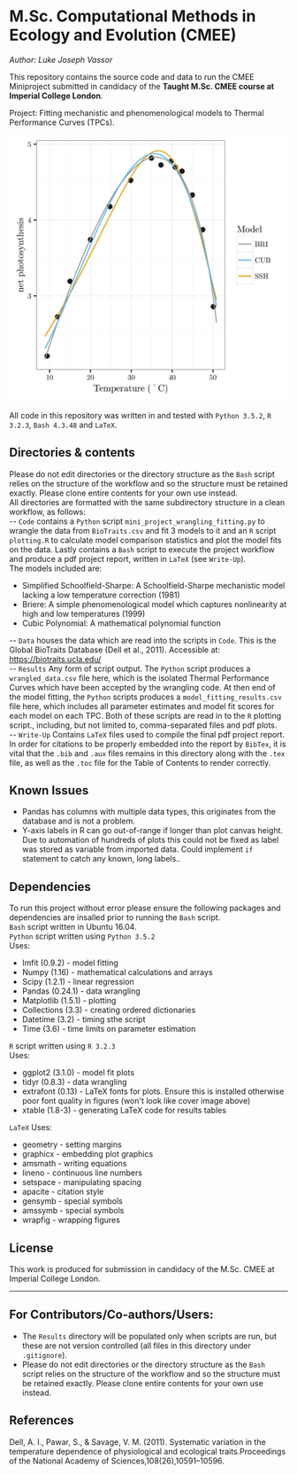 # M.Sc. Computational Methods in Ecology and Evolution (CMEE)
*Author: Luke Joseph Vassor*

This repository contains the source code and data to run the CMEE Miniproject submitted in candidacy of the **Taught M.Sc. CMEE course at Imperial College London**.

Project: Fitting mechanistic and phenomenological models to Thermal Performance Curves (TPCs).

![cover image](./Results/Figs/cover_image.jpg)

All code in this repository was written in and tested with `Python 3.5.2`, `R 3.2.3`, `Bash 4.3.48` and `LaTeX`.

## Directories & contents
Please do not edit directories or the directory structure as the `Bash` script relies on the structure of the workflow and so the structure must be retained exactly. Please clone entire contents for your own use instead. <br/>
All directories are formatted with the same subdirectory structure in a clean workflow, as follows:<br/>
-- `Code` contains a `Python` script `mini_project_wrangling_fitting.py` to wrangle the data from `BioTraits.csv` and fit 3 models to it and an `R` script `plotting.R` to calculate model comparison statistics and plot the model fits on the data. Lastly contains a `Bash` script to execute the project workflow and produce a pdf project report, written in `LaTeX` (see `Write-Up`).<br/>
The models included are:
* Simplified Schoolfield-Sharpe: A Schoolfield-Sharpe mechanistic model lacking a low temperature correction (1981)
* Briere: A simple phenomenological model which captures nonlinearity at high and low temperatures (1999)
* Cubic Polynomial: A mathematical polynomial function

-- `Data` houses the data which are read into the scripts in `Code`. This is the Global BioTraits Database (Dell et al., 2011). Accessible at: https://biotraits.ucla.edu/ <br/>
-- `Results` Any form of script output. The `Python` script produces a `wrangled_data.csv` file here, which is the isolated Thermal Performance Curves which have been accepted by the wrangling code. At then end of the model fitting, the `Python` scripts produces a `model_fitting_results.csv` file here, which includes all parameter estimates and model fit scores for each model on each TPC. Both of these scripts are read in to the `R` plotting script., including, but not limited to, comma-separated files and pdf plots. <br/>
-- `Write-Up` Contains `LaTeX` files used to compile the final pdf project report. In order for citations to be properly embedded into the report by `BibTex`, it is vital that the `.bib` and `.aux` files remains in this directory along with the `.tex` file, as well as the `.toc` file for the Table of Contents to render correctly. <br/>

## Known Issues
* Pandas has columns with multiple data types, this originates from the database and is not a problem. <br/>
* Y-axis labels in R can go out-of-range if longer than plot canvas height. Due to automation of hundreds of plots this could not be fixed as label was stored as variable from imported data. Could implement `if` statement to catch any known, long labels..

## Dependencies
To run this project without error please ensure the following packages and dependencies are insalled prior to running the `Bash` script. <br/>
`Bash` script written in Ubuntu 16.04. <br/>
`Python` script written using `Python 3.5.2` <br/>
Uses:<br/>
* lmfit (0.9.2) - model fitting<br/>
* Numpy (1.16) - mathematical calculations and arrays<br/>
* Scipy (1.2.1) - linear regression<br/>
* Pandas (0.24.1) - data wrangling <br/>
* Matplotlib (1.5.1) - plotting <br/>
* Collections (3.3) - creating ordered dictionaries<br/>
* Datetime (3.2) - timing sthe script<br/>
* Time (3.6) - time limits on parameter estimation<br/>

`R` script written using `R 3.2.3`<br/>
Uses: <br/>
* ggplot2 (3.1.0) - model fit plots<br/>
* tidyr (0.8.3) - data wrangling<br/>
* extrafont (0.13) - LaTeX fonts for plots. Ensure this is installed otherwise poor font quality in figures (won't look like cover image above)<br/>
* xtable (1.8-3) - generating LaTeX code for results tables<br/>

`LaTeX`
Uses:
* geometry - setting margins <br/>
* graphicx - embedding plot graphics<br/>
* amsmath - writing equations <br/>
* lineno - continuous line numbers<br/>
* setspace - manipulating spacing<br/>
* apacite - citation style<br/>
* gensymb - special symbols<br/>
* amssymb - special symbols<br/>
* wrapfig - wrapping figures<br/>

## License

This work is produced for submission in candidacy of the M.Sc. CMEE at Imperial College London. 

---
## For Contributors/Co-authors/Users:

<!-- * Note that the old materials, written in LaTeX, are now in the `archived` directory. -->

* The `Results` directory will be populated only when scripts are run, but these are not version controlled (all files in this directory under `.gitignore`).
* Please do not edit directories or the directory structure as the `Bash` script relies on the structure of the workflow and so the structure must be retained exactly. Please clone entire contents for your own use instead.

## References
Dell,  A.  I.,  Pawar,  S.,  &  Savage,  V.  M.   (2011).   Systematic  variation  in  the  temperature  dependence of physiological and ecological traits.Proceedings  of  the  National  Academy  of  Sciences,108(26),10591–10596.
